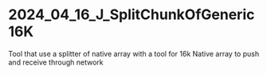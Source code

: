 # 2024_04_16_J_SplitChunkOfGeneric16K
Tool that use a splitter of native array with a tool for 16k Native array to push and receive through network
